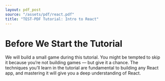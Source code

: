 ```yaml
---
layout: pdf_post
source: "/assets/pdf/react.pdf"
title: "TEST-PDF Tutorial: Intro to React"
---
```


# Before We Start the Tutorial

We will build a small game during this tutorial. You might be tempted to skip it because you’re not building games — but give it a chance. The techniques you’ll learn in the tutorial are fundamental to building any React app, and mastering it will give you a deep understanding of React.